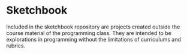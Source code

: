 # Sketchbook
Included in the sketchbook repository are projects created outside the course material of the programming class. They are intended to be explorations in programming without the limitations of curriculums and rubrics.

